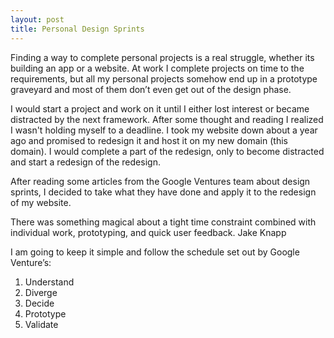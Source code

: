 ```yaml
---
layout: post
title: Personal Design Sprints
---
```



Finding a way to complete personal projects is a real struggle, whether its building an app or a website. At work I complete projects on time to the requirements, but all my personal projects somehow end up in a prototype graveyard and most of them don’t even get out of the design phase.

I would start a project and work on it until I either lost interest or became distracted by the next framework. After some thought and reading I realized I wasn't holding myself to a deadline. I took my website down about a year ago and promised to redesign it and host it on my new domain (this domain). I would complete a part of the redesign, only to become distracted and start a redesign of the redesign.

After reading some articles from the  Google Ventures  team about design sprints, I decided to take what they have done and apply it to the redesign of my website.

There was something magical about a tight time constraint combined with individual work, prototyping, and quick user feedback.
Jake Knapp

I am going to keep it simple and follow the schedule set out by Google Venture’s:

1. Understand
2. Diverge
3. Decide
4. Prototype
5. Validate
